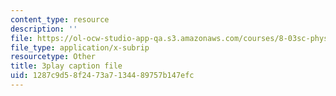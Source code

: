 ```yaml
---
content_type: resource
description: ''
file: https://ol-ocw-studio-app-qa.s3.amazonaws.com/courses/8-03sc-physics-iii-vibrations-and-waves-fall-2016/1287c9d58f2473a7134489757b147efc_Dlhma3z57SA.srt
file_type: application/x-subrip
resourcetype: Other
title: 3play caption file
uid: 1287c9d5-8f24-73a7-1344-89757b147efc
---
```

